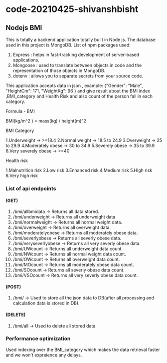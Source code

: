 # code-20210425-shivanshbisht

## Nodejs BMI

This is totally a backend application totally built in Node js. The database used in this project is MongoDB.
List of npm packages used:

1. Express :  helps in fast-tracking development of server-based applications.
2. Mongoose : used to translate between objects in code and the representation of those objects in MongoDB.
3. dotenv : allows you to separate secrets from your source code.

This application accepts data in json , example:  {"Gender": "Male", "HeightCm": 171, "WeightKg": 96 } and give result about the BMI index ,BMI_category and Health Risk and also 
count of the person fall in each category.

Formula - BMI

BMI(kg/m^2 ) = mass(kg) / height(m)^2

BMI Category 

1.Underweight -> >=18.4 
2.Normal weight -> 18.5 to 24.9
3.Overweight -> 25 to 29.9
4.Moderately obese -> 30 to 34.9
5.Severely obese -> 35 to 39.9
6.Very severely obese -> >=40

Health risk 

1.Malnutrition risk 
2.Low risk 
3.Enhanced risk 
4.Medium risk 
5.High risk 
6.Very high risk

### List of api endpoints

#### (GET)
1. /bmi/allbmidata -> Returns all data stored.
2. /bmi/underweight -> Returns all underweight data.
3. /bmi/normalweight -> Returns all normal weight data.
4. /bmi/overweight -> Returns all overweight data.
5. /bmi/moderatelyobese -> Returns all moderately obese data.
6. /bmi/severlyobese -> Returns all severly obese data.
7. /bmi/veryseverlyobese -> Returns all very severly obese data.
8. /bmi/UWcount -> Returns all underweight data count.
9. /bmi/NWcount -> Returns all normal weight data count.
10. /bmi/OWcount -> Returns all overweight data count.
11. /bmi/MOcount -> Returns all moderately obese data count.
12. /bmi/SOcount -> Returns all severly obese data count.
13. /bmi/VSOcount -> Returns all very severly obese data count.

#### (POST)
1. /bmi/ -> Used to store all  the json data to  DB(after all processing and calculation data is stored in DB).

#### (DELETE)
1. /bmi/all -> Used to delete all stored data.


### Performance optimization 

Used indexing over the BMI_category which makes the data retrieval faster and we won't expreience any delays. 




